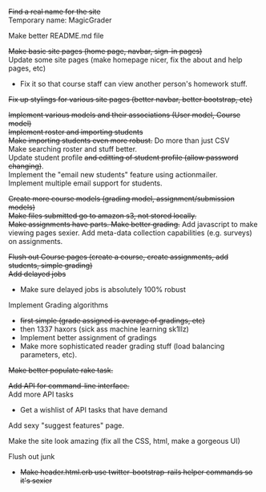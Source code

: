 ~~Find a real name for the site~~  
Temporary name: MagicGrader

Make better README.md file

~~Make basic site pages (home page, navbar, sign-in pages)~~  
Update some site pages (make homepage nicer, fix the about and help pages, etc)  
  * Fix it so that course staff can view another person's homework stuff.  

~~Fix up stylings for various site pages (better navbar, better bootstrap, etc)~~

~~Implement various models and their associations (User model, Course model)~~  
~~Implement roster and importing students~~  
~~Make importing students even more robust.~~ Do more than just CSV  
Make searching roster and stuff better.  
Update student profile ~~and editting of student profile (allow password changing)~~.  
Implement the "email new students" feature using actionmailer.  
Implement multiple email support for students.  

~~Create more course models (grading model, assignment/submission models)~~  
~~Make files submitted go to amazon s3, not stored locally.~~  
~~Make assignments have parts. Make better grading.~~
Add javascript to make viewing pages sexier.
Add meta-data collection capabilities (e.g. surveys) on assignments.  

~~Flush out Course pages (create a course, create assignments, add students, simple grading)~~  
~~Add delayed jobs~~  
  * Make sure delayed jobs is absolutely 100% robust

Implement Grading algorithms  
  * ~~first simple (grade assigned is average of gradings, etc)~~  
  * then 1337 haxors (sick ass machine learning sk1llz)  
  * Implement better assignment of gradings  
  * Make more sophisticated reader grading stuff (load balancing parameters, etc).

~~Make better populate rake task.~~

~~Add API for command-line interface.~~  
Add more API tasks  
  * Get a wishlist of API tasks that have demand

Add sexy "suggest features" page.

Make the site look amazing (fix all the CSS, html, make a gorgeous UI)

Flush out junk
  * ~~Make header.html.erb use twitter-bootstrap-rails helper commands so it's sexier~~
